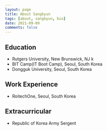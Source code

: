 ```yaml
---
layout: page
title: About Sangkyun
tags: [about, sangkyun, bio]
date: 2021-09-09
comments: false
---
```


## Education
* Rutgers University, New Brunswick, NJ
  k
* BIT Camp(IT Boot Camp), Seoul, South Korea
* Dongguk University, Seoul, South Korea

## Work Experience
* RoitechOne, Seoul, South Korea

## Extracurricular
* Republic of Korea Army Sergent
